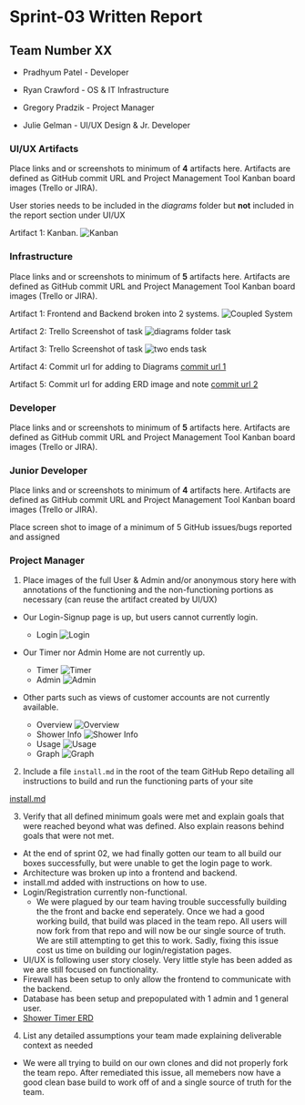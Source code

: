 # Sprint-03 Written Report

## Team Number XX


* Pradhyum Patel - Developer 

* Ryan Crawford - OS & IT Infrastructure

* Gregory Pradzik - Project Manager

* Julie Gelman - UI/UX Design & Jr. Developer



### UI/UX Artifacts

Place links and or screenshots to minimum of **4** artifacts here. Artifacts are defined as GitHub commit URL and Project Management Tool Kanban board images (Trello or JIRA).

User stories needs to be included in the *diagrams* folder but **not** included in the report section under UI/UX

Artifact 1: Kanban.
![Kanban](images/kanban-ui.PNG "Frontend and Backend")


### Infrastructure

Place links and or screenshots to minimum of **5** artifacts here. Artifacts are defined as GitHub commit URL and Project Management Tool Kanban board images (Trello or JIRA).


Artifact 1: Frontend and Backend broken into 2 systems.
![Coupled System](images/divided-vagrant.PNG "Frontend and Backend")

Artifact 2: Trello Screenshot of task
![diagrams folder task](images/diagram-task.png "Adding diagrams responsibility")

Artifact 3: Trello Screenshot of task
![two ends task](images/seperate-ends.png "using two ends")

Artifact 4: Commit url for adding to Diagrams
[commit url 1](https://github.com/rccrawford/2021-team01t/commit/af59de2a61c4e015d9ffe0a8e32236037106ff35)

Artifact 5: Commit url for adding ERD image and note
[commit url 2](https://github.com/rccrawford/2021-team01t/commit/5e67265d11b87a8a5e21d172ffa0a1f813b8f918)

### Developer

Place links and or screenshots to minimum of **5** artifacts here. Artifacts are defined as GitHub commit URL and Project Management Tool Kanban board images (Trello or JIRA).

### Junior Developer

Place links and or screenshots to minimum of **4** artifacts here.  Artifacts are defined as GitHub commit URL and Project Management Tool Kanban board images (Trello or JIRA).

Place screen shot to image of a minimum of 5 GitHub issues/bugs reported and assigned

### Project Manager

1. Place images of the full User & Admin and/or anonymous story here with annotations of the functioning and the non-functioning portions as necessary (can reuse the artifact created by UI/UX)

* Our Login-Signup page is up, but users cannot currently login.
  * Login
![Login](images/createAccount.png "Login")

* Our Timer nor Admin Home are not currently up.
  * Timer
![Timer](images/guestTimer.png "Timer")
  * Admin
![Admin](images/adminHome.png "Admin")


* Other parts such as views of customer accounts are not currently available.
  * Overview 
![Overview](images/myAccountOverview.png "Overview")
  * Shower Info
![Shower Info](images/myAccountShowerInfo.png "Shower Info")
  * Usage
![Usage](images/myAccountUsage.png "Usage")
  * Graph
![Graph](images/myAccountUsageGraph.png "Graph")


2. Include a file  ```install.md``` in the root of the team GitHub Repo detailing all instructions to build and run the functioning parts of your site

[install.md](https://github.com/illinoistech-itm/2021-team01t/blob/main/sprint-03/install.md)


3. Verify that all defined minimum goals were met and explain goals that were reached beyond what was defined.  Also explain reasons behind goals that were not met.

* At the end of sprint 02, we had finally gotten our team to all build our boxes successfully, but were unable to get the login page to work.  
* Architecture was broken up into a frontend and backend.
* install.md added with instructions on how to use.
* Login/Registration currently non-functional.
  * We were plagued by our team having trouble successfully building the the front and backe end seperately. Once we had a good working build, that build was placed in the team repo.  All users will now fork from that repo and will now be our single source of truth.  We are still attempting to get this to work. Sadly, fixing this issue cost us time on building our login/registation pages.
* UI/UX is following user story closely.  Very little style has been added as we are still focused on functionality.  
* Firewall has been setup to only allow the frontend to communicate with the backend.
* Database has been setup and prepopulated with 1 admin and 1 general user. 
* [Shower Timer ERD](https://lucid.app/lucidchart/invitations/accept/4fe05fa7-d71d-42b2-af80-c3fc74869145?viewport_loc=403%2C-144%2C930%2C1020%2C0_0)

4. List any detailed assumptions your team made explaining deliverable context as needed
* We were all trying to build on our own clones and did not properly fork the team repo.  After remediated this issue, all memebers now have a good clean base build to work off of and a single source of truth for the team.  


